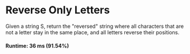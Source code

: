 # Reverse Only Letters

Given a string S, return the "reversed" string where all characters that are not a letter stay in the same place, and all letters reverse their positions.

#### Runtime: 36 ms (91.54%) 	
